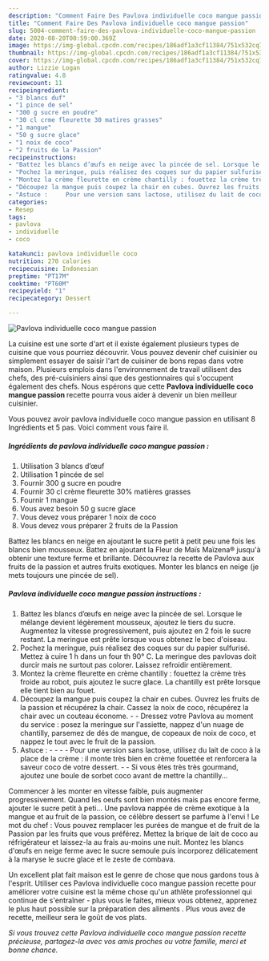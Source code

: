 ```yaml
---
description: "Comment Faire Des Pavlova individuelle coco mangue passion"
title: "Comment Faire Des Pavlova individuelle coco mangue passion"
slug: 5004-comment-faire-des-pavlova-individuelle-coco-mangue-passion
date: 2020-08-20T00:59:00.369Z
image: https://img-global.cpcdn.com/recipes/186adf1a3cf11384/751x532cq70/pavlova-individuelle-coco-mangue-passion-photo-principale-de-la-recette.jpg
thumbnail: https://img-global.cpcdn.com/recipes/186adf1a3cf11384/751x532cq70/pavlova-individuelle-coco-mangue-passion-photo-principale-de-la-recette.jpg
cover: https://img-global.cpcdn.com/recipes/186adf1a3cf11384/751x532cq70/pavlova-individuelle-coco-mangue-passion-photo-principale-de-la-recette.jpg
author: Lizzie Logan
ratingvalue: 4.8
reviewcount: 11
recipeingredient:
- "3 blancs duf"
- "1 pince de sel"
- "300 g sucre en poudre"
- "30 cl crme fleurette 30 matires grasses"
- "1 mangue"
- "50 g sucre glace"
- "1 noix de coco"
- "2 fruits de la Passion"
recipeinstructions:
- "Battez les blancs d’œufs en neige avec la pincée de sel. Lorsque le mélange devient légèrement mousseux, ajoutez le tiers du sucre. Augmentez la vitesse progressivement, puis ajoutez en 2 fois le sucre restant. La meringue est prête lorsque vous obtenez le bec d&#39;oiseau."
- "Pochez la meringue, puis réalisez des coques sur du papier sulfurisé. Mettez à cuire 1 h dans un four th 90° C. La meringue des pavlovas doit durcir mais ne surtout pas colorer. Laissez refroidir entièrement."
- "Montez la crème fleurette en crème chantilly : fouettez la crème très froide au robot, puis ajoutez le sucre glace. La chantilly est prête lorsque elle tient bien au fouet."
- "Découpez la mangue puis coupez la chair en cubes. Ouvrez les fruits de la passion et récupérez la chair. Cassez la noix de coco, récupérez la chair avec un couteau économe.  Dressez votre Pavlova au moment du service : posez la meringue sur l&#39;assiette, nappez d&#39;un nuage de chantilly, parsemez de dés de mangue, de copeaux de noix de coco, et nappez le tout avec le fruit de la passion."
- "Astuce :     Pour une version sans lactose, utilisez du lait de coco à la place de la crème : il monte très bien en crème fouettée et renforcera la saveur coco de votre dessert.  Si vous êtes très très gourmand, ajoutez une boule de sorbet coco avant de mettre la chantilly..."
categories:
- Resep
tags:
- pavlova
- individuelle
- coco

katakunci: pavlova individuelle coco 
nutrition: 270 calories
recipecuisine: Indonesian
preptime: "PT17M"
cooktime: "PT60M"
recipeyield: "1"
recipecategory: Dessert

---
```



![Pavlova individuelle coco mangue passion](https://img-global.cpcdn.com/recipes/186adf1a3cf11384/751x532cq70/pavlova-individuelle-coco-mangue-passion-photo-principale-de-la-recette.jpg)

La cuisine est une sorte d'art et il existe également plusieurs types de cuisine que vous pourriez découvrir. Vous pouvez devenir chef cuisinier ou simplement essayer de saisir l'art de cuisiner de bons repas dans votre maison. Plusieurs emplois dans l'environnement de travail utilisent des chefs, des pré-cuisiniers ainsi que des gestionnaires qui s'occupent également des chefs. Nous espérons que cette <strong> Pavlova individuelle coco mangue passion </strong> recette pourra vous aider à devenir un bien meilleur cuisinier.

<!--inarticleads1-->

Vous pouvez avoir pavlova individuelle coco mangue passion en utilisant 8 Ingrédients et 5 pas. Voici comment vous faire il.

##### Ingrédients de pavlova individuelle coco mangue passion :

1. Utilisation 3 blancs d’œuf
1. Utilisation 1 pincée de sel
1. Fournir 300 g sucre en poudre
1. Fournir 30 cl crème fleurette 30% matières grasses
1. Fournir 1 mangue
1. Vous avez besoin 50 g sucre glace
1. Vous devez vous préparer 1 noix de coco
1. Vous devez vous préparer 2 fruits de la Passion


Battez les blancs en neige en ajoutant le sucre petit à petit peu une fois les blancs bien mousseux. Battez en ajoutant la Fleur de Maïs Maïzena® jusqu&#39;à obtenir une texture ferme et brillante. Découvrez la recette de Pavlova aux fruits de la passion et autres fruits exotiques. Monter les blancs en neige (je mets toujours une pincée de sel). 

<!--inarticleads2-->

##### Pavlova individuelle coco mangue passion instructions :

1. Battez les blancs d’œufs en neige avec la pincée de sel. Lorsque le mélange devient légèrement mousseux, ajoutez le tiers du sucre. Augmentez la vitesse progressivement, puis ajoutez en 2 fois le sucre restant. La meringue est prête lorsque vous obtenez le bec d&#39;oiseau.
1. Pochez la meringue, puis réalisez des coques sur du papier sulfurisé. Mettez à cuire 1 h dans un four th 90° C. La meringue des pavlovas doit durcir mais ne surtout pas colorer. Laissez refroidir entièrement.
1. Montez la crème fleurette en crème chantilly : fouettez la crème très froide au robot, puis ajoutez le sucre glace. La chantilly est prête lorsque elle tient bien au fouet.
1. Découpez la mangue puis coupez la chair en cubes. Ouvrez les fruits de la passion et récupérez la chair. Cassez la noix de coco, récupérez la chair avec un couteau économe. -  - Dressez votre Pavlova au moment du service : posez la meringue sur l&#39;assiette, nappez d&#39;un nuage de chantilly, parsemez de dés de mangue, de copeaux de noix de coco, et nappez le tout avec le fruit de la passion.
1. Astuce : -  -   -  - Pour une version sans lactose, utilisez du lait de coco à la place de la crème : il monte très bien en crème fouettée et renforcera la saveur coco de votre dessert. -  - Si vous êtes très très gourmand, ajoutez une boule de sorbet coco avant de mettre la chantilly...


Commencer à les monter en vitesse faible, puis augmenter progressivement. Quand les oeufs sont bien montés mais pas encore ferme, ajouter le sucre petit à peti… Une pavlova nappée de crème exotique à la mangue et au fruit de la passion, ce célèbre dessert se parfume à l&#39;envi ! Le mot du chef : Vous pouvez remplacer les purées de mangue et de fruit de la Passion par les fruits que vous préférez. Mettez la brique de lait de coco au réfrigérateur et laissez-la au frais au-moins une nuit. Montez les blancs d&#39;œufs en neige ferme avec le sucre semoule puis incorporez délicatement à la maryse le sucre glace et le zeste de combava. 

<!--inarticleads1-->

<p>
Un excellent plat fait maison est le genre de chose que nous gardons tous à l'esprit. Utiliser ces Pavlova individuelle coco mangue passion recette pour améliorer votre cuisine est la même chose qu'un athlète professionnel qui continue de s'entraîner - plus vous le faites, mieux vous obtenez, apprenez le plus haut possible sur la préparation des aliments . Plus vous avez de recette, meilleur sera le goût de vos plats.
</p>

<p>
<i>Si vous trouvez cette Pavlova individuelle coco mangue passion recette précieuse, partagez-la avec vos amis proches ou votre famille, merci et bonne chance.</i>
</p>
